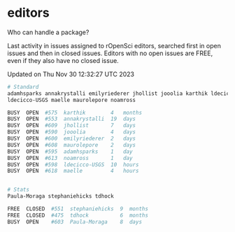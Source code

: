 # editors

Who can handle a package?

Last activity in issues assigned to rOpenSci editors, searched first in open
issues and then in closed issues. Editors with no open issues are FREE, even if
they also have no closed issue.


Updated on Thu Nov 30 12:32:27 UTC 2023

```bash
# Standard
adamhsparks annakrystalli emilyriederer jhollist jooolia karthik ldecicco
ldecicco-USGS maelle maurolepore noamross

BUSY  OPEN  #575  karthik        4   months
BUSY  OPEN  #553  annakrystalli  19  days
BUSY  OPEN  #609  jhollist       7   days
BUSY  OPEN  #590  jooolia        4   days
BUSY  OPEN  #600  emilyriederer  2   days
BUSY  OPEN  #608  maurolepore    2   days
BUSY  OPEN  #595  adamhsparks    1   day
BUSY  OPEN  #613  noamross       1   day
BUSY  OPEN  #598  ldecicco-USGS  10  hours
BUSY  OPEN  #618  maelle         4   hours


# Stats
Paula-Moraga stephaniehicks tdhock

FREE  CLOSED  #551  stephaniehicks  9  months
FREE  CLOSED  #475  tdhock          6  months
BUSY  OPEN    #603  Paula-Moraga    8  days
```

